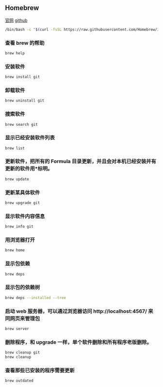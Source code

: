 ## Homebrew

[官网](https://brew.sh/zh-cn/) [github](https://github.com/Homebrew/brew)

```bash
/bin/bash -c "$(curl -fsSL https://raw.githubusercontent.com/Homebrew/install/HEAD/install.sh)"
```

### 查看 brew 的帮助

```bash
brew help
```

### 安装软件

```bash
brew install git
```

### 卸载软件

```bash
brew uninstall git
```

### 搜索软件

```bash
brew search git
```

### 显示已经安装软件列表

```bash
brew list
```

### 更新软件，把所有的 Formula 目录更新，并且会对本机已经安装并有更新的软件用\*标明。

```bash
brew update
```

### 更新某具体软件

```bash
brew upgrade git
```

### 显示软件内容信息

```bash
brew info git
```

### 用浏览器打开

```bash
brew home
```

### 显示包依赖

```bash
brew deps
```

### 显示包的依赖树

```bash
brew deps --installed --tree
```

### 启动 web 服务器，可以通过浏览器访问 http://localhost:4567/ 来同网页来管理包

```bash
brew server
```

### 删除程序，和 upgrade 一样，单个软件删除和所有程序老版删除。

```bash
brew cleanup git
brew cleanup
```

### 查看那些已安装的程序需要更新

```bash
brew outdated
```
